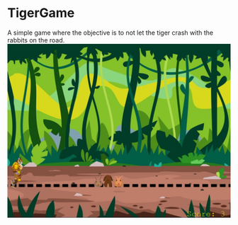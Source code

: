 # TigerGame
A simple game where the objective is to not let the tiger crash with the rabbits on the road.
![](tiger.jpg)
